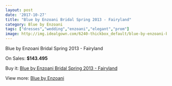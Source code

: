 ```yaml
---
layout: post
date: '2017-10-27'
title: "Blue by Enzoani Bridal Spring 2013 - Fairyland"
category: Blue by Enzoani
tags: ["dresses","wedding","enzoani","elegant","prom"]
image: http://img.idealgown.com/6240-thickbox_default/blue-by-enzoani-bridal-spring-2013-fairyland.jpg
---
```

Blue by Enzoani Bridal Spring 2013 - Fairyland

On Sales: **$143.495**
<a href="https://www.idealgown.com/en/blue-by-enzoani/2726-blue-by-enzoani-bridal-spring-2013-fairyland.html"><amp-img layout="responsive" width="600" height="600" src="//img.idealgown.com/6240-thickbox_default/blue-by-enzoani-bridal-spring-2013-fairyland.jpg" alt="Blue by Enzoani Bridal Spring 2013 - Fairyland 0" /></a>
<a href="https://www.idealgown.com/en/blue-by-enzoani/2726-blue-by-enzoani-bridal-spring-2013-fairyland.html"><amp-img layout="responsive" width="600" height="600" src="//img.idealgown.com/6241-thickbox_default/blue-by-enzoani-bridal-spring-2013-fairyland.jpg" alt="Blue by Enzoani Bridal Spring 2013 - Fairyland 1" /></a>

Buy it: [Blue by Enzoani Bridal Spring 2013 - Fairyland](https://www.idealgown.com/en/blue-by-enzoani/2726-blue-by-enzoani-bridal-spring-2013-fairyland.html "Blue by Enzoani Bridal Spring 2013 - Fairyland")

View more: [Blue by Enzoani](https://www.idealgown.com/en/33-blue-by-enzoani "Blue by Enzoani")